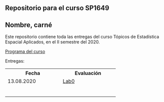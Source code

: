 ## Repositorio para el curso SP1649
## Nombre, carné

Este repositorio contiene toda las entregas del curso Tópicos de Estadística Espacial Aplicados, en el II semestre del 2020.

[Programa del curso](https://malfaro2.github.io/SP1649-II20/SP1649-Espacial.pdf)

Entregas:

<table style="width:100%">
  <tr>
    <th width="30%"> Fecha </th>
    <th width="30%">  Evaluación </th>
  </tr>
  <tr>
    <td width="30%"> 13.08.2020 </td>
    <td width="30%"> <a href="Lab0.html">Lab0</a>  </td>
  </tr>
    <tr>
    <td width="30%">    </td>
    <td width="30%">    </td>
  </tr>
    <tr>
    <td width="30%">    </td>
    <td width="30%">    </td>
  </tr>
    <tr>
    <td width="30%">   </td>
    <td width="30%">   </td>
  </tr>
    <tr>
    <td width="30%">   </td>
    <td width="30%">   </td>
  </tr>
    <tr>
    <td width="30%">   </td>
    <td width="30%">   </td>
  </tr>
    <tr>
    <td width="30%">   </td>
    <td width="30%">   </td>
  </tr>
  
</table>